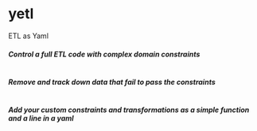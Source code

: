 # yetl
ETL as Yaml

##### Control a full ETL code with complex domain constraints
#
##### Remove and track down data that fail to pass the constraints  
#
##### Add your custom constraints and transformations as a simple function and a line in a yaml 
